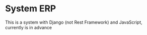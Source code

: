 # System ERP

This is a system with Django (not Rest Framework) and JavaScript, currently is in advance
